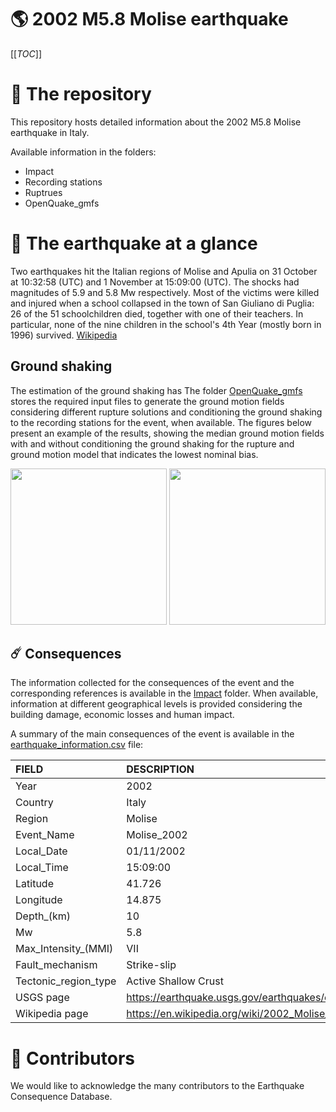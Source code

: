 # 🌎 2002 M5.8 Molise earthquake
[[_TOC_]]

# 📂 The repository  

This repository hosts detailed information about the 2002 M5.8 Molise earthquake in Italy.

Available information in the folders:

- Impact
- Recording stations
- Ruptrues
- OpenQuake_gmfs 


# 🚀 The earthquake at a glance 

Two earthquakes hit the Italian regions of Molise and Apulia on 31 October at 10:32:58 (UTC) and 1 November at 15:09:00 (UTC). The shocks had magnitudes of 5.9 and 5.8 Mw respectively. Most of the victims were killed and injured when a school collapsed in the town of San Giuliano di Puglia:  26 of the 51 schoolchildren died, together with one of their teachers. In particular, none of the nine children in the school's 4th Year (mostly born in 1996) survived.
[Wikipedia](https://en.wikipedia.org/wiki/2002_Molise_earthquakes)



## Ground shaking

The estimation of the ground shaking has The folder [OpenQuake_gmfs](./OpenQuake_gmfs/) stores the required input files to generate the ground motion fields considering different rupture solutions and conditioning the ground shaking to the recording stations for the event, when available. The figures below present an example of the results, showing the median ground motion fields with and without conditioning the ground shaking for the rupture and ground motion model that indicates the lowest nominal bias.

<img src="./OpenQuake_gmfs/median_gmf_stations_none.png" height="250">
<img src="./OpenQuake_gmfs/median_gmf_stations_seismic.png" height="250">

## ☄️ Consequences

The information collected for the consequences of the event and the corresponding references is available in the [Impact](./Impact) folder. When available, information at different geographical levels is provided considering the building damage, economic losses and human impact.

A summary of the main consequences of the event is available in the [earthquake_information.csv](./earthquake_information.csv) file:

| FIELD                | DESCRIPTION                                                            |
|:---------------------|:-----------------------------------------------------------------------|
| Year                 | 2002                                                                   |
| Country              | Italy                                                                  |
| Region               | Molise                                                                 |
| Event_Name           | Molise_2002                                                            |
| Local_Date           | 01/11/2002                                                             |
| Local_Time           | 15:09:00                                                               |
| Latitude             | 41.726                                                                 |
| Longitude            | 14.875                                                                 |
| Depth_(km)           | 10                                                                     |
| Mw                   | 5.8                                                                    |
| Max_Intensity_(MMI)  | VII                                                                    |
| Fault_mechanism      | Strike-slip                                                            |
| Tectonic_region_type | Active Shallow Crust                                                   |
| USGS page            | https://earthquake.usgs.gov/earthquakes/eventpage/usp000bftq/executive |
| Wikipedia page       | https://en.wikipedia.org/wiki/2002_Molise_earthquakes                  |


# 🌟 Contributors 

We would like to acknowledge the many contributors to the Earthquake Consequence Database.
